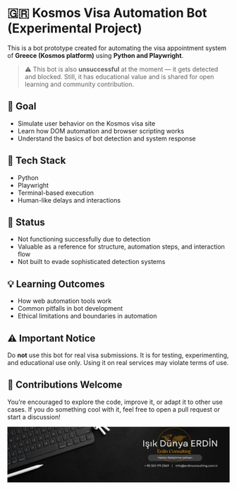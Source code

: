 # 🇬🇷 Kosmos Visa Automation Bot (Experimental Project)

This is a bot prototype created for automating the visa appointment system of **Greece (Kosmos platform)** using **Python and Playwright**.

> ⚠️ This bot is also **unsuccessful** at the moment — it gets detected and blocked. Still, it has educational value and is shared for open learning and community contribution.

## 🎯 Goal

- Simulate user behavior on the Kosmos visa site
- Learn how DOM automation and browser scripting works
- Understand the basics of bot detection and system response

## 🔧 Tech Stack

- Python
- Playwright
- Terminal-based execution
- Human-like delays and interactions

## 🚧 Status

- Not functioning successfully due to detection
- Valuable as a reference for structure, automation steps, and interaction flow
- Not built to evade sophisticated detection systems

## 💡 Learning Outcomes

- How web automation tools work
- Common pitfalls in bot development
- Ethical limitations and boundaries in automation

## ⚠️ Important Notice

Do **not** use this bot for real visa submissions. It is for testing, experimenting, and educational use only. Using it on real services may violate terms of use.

## 🤝 Contributions Welcome

You’re encouraged to explore the code, improve it, or adapt it to other use cases. If you do something cool with it, feel free to open a pull request or start a discussion!

![Logo](https://github.com/DunyaErdin/DunyaErdin/blob/master/Dunya.png)
